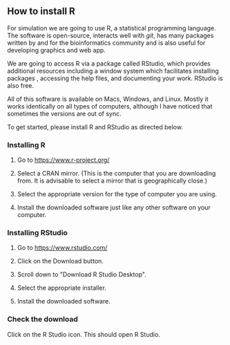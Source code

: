 ## How to install R

For simulation we are going to use R, a statistical programming
language. The software is open-source, interacts well with *git*, has
many packages written by and for the bioinformatics community and is
also useful for developing graphics and web app.

We are going to access R via a package called RStudio, which provides
additional resources including a window system which facilitates
installing packages , accessing the help files, and documenting your
work. RStudio is also free.

All of this software is available on Macs, Windows, and Linux. Mostly it
works identically on all types of computers, although I have noticed
that sometimes the versions are out of sync.

To get started, please install R and RStudio as directed below.

### Installing R

1.  Go to <https://www.r-project.org/>

2.  Select a CRAN mirror. (This is the computer that you are downloading
    from. It is advisable to select a mirror that is geographically
    close.)

3.  Select the appropriate version for the type of computer you are
    using.

4.  Install the downloaded software just like any other software on your
    computer.

### Installing RStudio

1.  Go to <https://www.rstudio.com/>

2.  Click on the Download button.

3.  Scroll down to "Download R Studio Desktop".

4.  Select the appropriate installer.

5.  Install the downloaded software.

### Check the download

Click on the R Studio icon. This should open R Studio.
